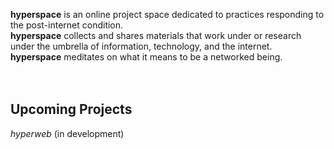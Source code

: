 
**hyperspace** is an online project space dedicated to practices responding to the post-internet condition.  
**hyperspace** collects and shares materials that work under or research under the umbrella of information, technology, and the internet.  
**hyperspace** meditates on what it means to be a networked being.<br><br><br>

## Upcoming Projects
*hyperweb* (in development)
